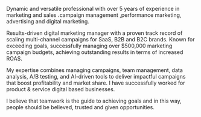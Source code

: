 Dynamic and versatile professional with over 5 years of experience in marketing and sales ،campaign management ,performance marketing, advertising and digital marketing.

Results-driven digital marketing manager with a proven track record of scaling multi-channel campaigns for SaaS, B2B and B2C brands. Known for exceeding goals, successfully managing over $500,000 marketing campaign budgets, achieving outstanding results in terms of increased ROAS.

My expertise combines managing campaigns, team management, data analysis, A/B testing, and AI-driven tools to deliver impactful campaigns that boost profitability and market share. I have successfully worked for product & service digital based businesses.

I believe that teamwork is the guide to achieving goals and in this way, people should be believed, trusted and given opportunities.
